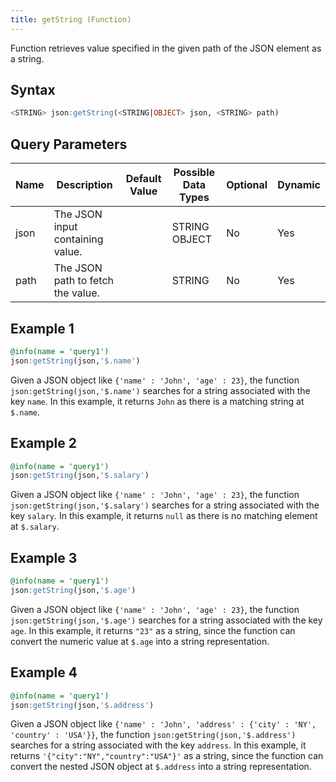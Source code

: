 ```yaml
---
title: getString (Function)
---
```


Function retrieves value specified in the given path of the JSON element as a string.

## Syntax

```sql
<STRING> json:getString(<STRING|OBJECT> json, <STRING> path)
```

## Query Parameters

| Name | Description    | Default Value | Possible Data Types | Optional | Dynamic |
|------|----------------|---------------|---------------------|----------|---------|
| json | The JSON input containing value.  |       | STRING OBJECT    | No     | Yes   |
| path | The JSON path to fetch the value. |       | STRING           | No     | Yes   |

## Example 1

```sql
@info(name = 'query1')
json:getString(json,'$.name')
```

Given a JSON object like `{'name' : 'John', 'age' : 23}`, the function `json:getString(json,'$.name')` searches for a string associated with the key `name`. In this example, it returns `John` as there is a matching string at `$.name`.

## Example 2

```sql
@info(name = 'query1')
json:getString(json,'$.salary')
```

Given a JSON object like `{'name' : 'John', 'age' : 23}`, the function `json:getString(json,'$.salary')` searches for a string associated with the key `salary`. In this example, it returns `null` as there is no matching element at `$.salary`.

## Example 3

```sql
@info(name = 'query1')
json:getString(json,'$.age')
```

Given a JSON object like `{'name' : 'John', 'age' : 23}`, the function `json:getString(json,'$.age')` searches for a string associated with the key `age`. In this example, it returns `"23"` as a string, since the function can convert the numeric value at `$.age` into a string representation.

## Example 4

```sql
@info(name = 'query1')
json:getString(json,'$.address')
```

Given a JSON object like `{'name' : 'John', 'address' : {'city' : 'NY', 'country' : 'USA'}}`, the function `json:getString(json,'$.address')` searches for a string associated with the key `address`. In this example, it returns `'{"city":"NY","country":"USA"}'` as a string, since the function can convert the nested JSON object at `$.address` into a string representation.
